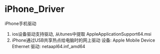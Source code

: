 # iPhone_Driver
iPhone手机驱动

1. ios设备驱动支持驱动, 从itunes中提取
  AppleApplicationSupport64.msi
2. iPhone通过USB共享热点给电脑时的网上驱动
  设备: Apple Mobile Device Ethernet
  驱动: netaapl64.inf_amd64
